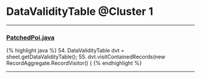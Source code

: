 # DataValidityTable @Cluster 1

***

### [PatchedPoi.java](https://searchcode.com/codesearch/view/72854649/)
{% highlight java %}
54. DataValidityTable dvt = sheet.getDataValidityTable();
55. dvt.visitContainedRecords(new RecordAggregate.RecordVisitor() {
{% endhighlight %}

***

